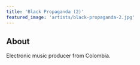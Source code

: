 ```yaml
---
title: 'Black Propaganda (2)'
featured_image: 'artists/black-propaganda-2.jpg'
---
```


## About

Electronic music producer from Colombia.

